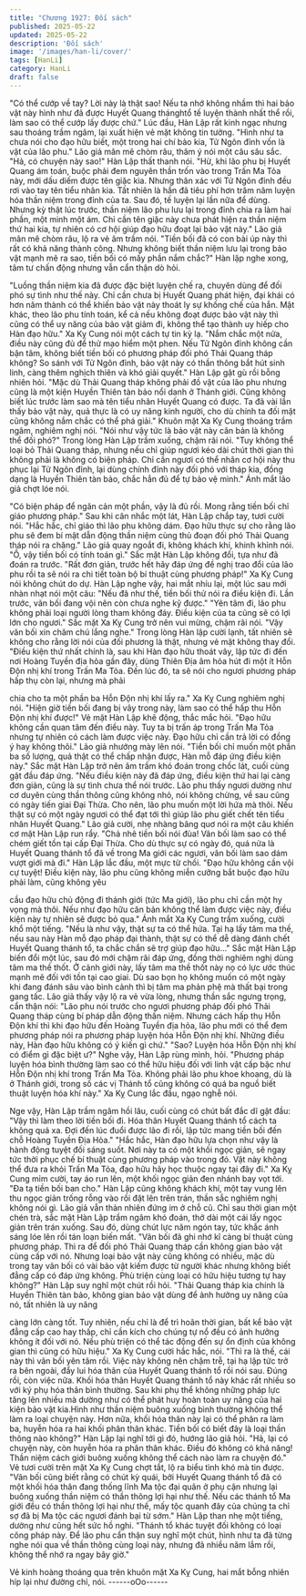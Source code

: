 ```yaml
---
title: "Chương 1927: Đối sách"
published: 2025-05-22
updated: 2025-05-22
description: 'Đối sách'
image: '/images/han-li/cover/'
tags: [HanLi]
category: HanLi
draft: false
---
```


"Có thể cướp về tay? Lời này là thật sao! Nếu ta nhớ không nhầm
thì hai bảo vật này hình như đã được Huyết Quang thánghtổ tế
luyện thành nhất thể rồi, làm sao có thể cướp lấy được chứ."
Lúc đầu, Hàn Lập rất kinh ngạc nhưng sau thoáng trầm ngâm, lại
xuất hiện vẻ mặt không tin tưởng.
"Hình như ta chưa nói cho đạo hữu biết, một trong hai chí bảo kia,
Tử Ngôn đỉnh vốn là vật của lão phu."
Lão giả mân mê chòm râu, thâm ý nói một câu sâu sắc.
"Hả, có chuyện này sao!"
Hàn Lập thất thanh nói.
"Hừ, khi lão phu bị Huyết Quang ám toán, buộc phải đem nguyên
thần trốn vào trong Trấn Ma Tỏa này, mới dấu diếm được tên giặc
kia. Nhưng thân xác với Tử Ngôn đỉnh đều rơi vào tay tên tiểu
nhân kia. Tất nhiên là hắn đã tiêu phí hơn trăm năm luyện hóa
thần niệm trong đỉnh của ta. Sau đó, tế luyện lại lần nữa để dùng.
Nhưng kỳ thật lúc trước, thần niệm lão phu lưu lại trong đỉnh chia
ra làm hai phần, một minh một ám. Chỉ cần tên giặc này chưa
phát hiện ra thần niệm thứ hai kia, tự nhiên có cơ hội giúp đạo
hữu đoạt lại bảo vật này."
Lão giả mân mê chòm râu, lộ ra vẻ âm trầm nói.
"Tiền bối đã có con bài úp này thì rất có khả năng thành công.
Nhưng không biết thần niệm lưu lại trong bảo vật mạnh mẽ ra
sao, tiền bối có mấy phần nắm chắc?"
Hàn lập nghe xong, tâm tư chấn động nhưng vẫn cẩn thận dò hỏi.

"Luồng thần niệm kia đã được đặc biệt luyện chế ra, chuyên dùng
để đối phó sự tình như thế này. Chỉ cần chưa bị Huyết Quang
phát hiện, đại khái có hơn năm thành có thể khiến bảo vật này
thoát ly sự khống chế của hắn. Mặt khác, theo lão phu tính toán,
kể cả nếu không đoạt được bảo vật này thì cũng có thể uy năng
của bảo vật giảm đi, không thể tạo thành uy hiếp cho Hàn đạo
hữu."
Xa Kỵ Cung nói một cách tự tin kỳ lạ.
"Nắm chắc một nửa, điều này cũng đủ để thử mạo hiểm một
phen. Nếu Tử Ngôn đỉnh không cần bận tâm, không biết tiền bối
có phương pháp đối phó Thải Quang tháp không? So sánh với Tử
Ngôn đỉnh, bảo vật này có thần thông bắt hút sinh linh, càng thêm
nghịch thiên và khó giải quyết."
Hàn Lập gật gù rồi bỗng nhiên hỏi.
"Mặc dù Thải Quang tháp không phải đồ vật của lão phu nhưng
cũng là một kiện Huyền Thiên tàn bảo nổi danh ở Thánh giới.
Cũng không biết lúc trước làm sao mà tên tiểu nhân Huyết Quang
có được. Ta đã vài lần thấy bảo vật này, quả thực là có uy năng
kinh người, cho dù chính ta đối mặt cũng không nắm chắc có thể
phá giải."
Khuôn mặt Xa Kỵ Cung thoáng trầm ngâm, nghiêm nghị nói.
"Nói như vậy tức là bảo vật này căn bản là không thể đối phó?"
Trong lòng Hàn Lập trầm xuống, chậm rãi nói.
"Tuy không thể loại bỏ Thải Quang tháp, nhưng nếu chỉ giúp
ngươi kéo dài chút thời gian thì không phải là không có biện pháp.
Chỉ cần ngươi có thể nhân cơ hội này thu phục lại Tử Ngôn đỉnh,
lại dùng chính đỉnh này đối phó với tháp kia, đồng dạng là Huyền
Thiên tàn bảo, chắc hẳn đủ để tự bảo vệ mình."
Ánh mắt lão giả chợt lóe nói.

"Có biện pháp để ngăn cản một phần, vậy là đủ rồi. Mong rằng
tiền bối chỉ giáo phương pháp."
Sau khi cân nhắc một lát, Hàn Lập chắp tay, tươi cười nói.
"Hắc hắc, chỉ giáo thì lão phu không dám. Đạo hữu thực sự cho
rằng lão phu sẽ đem bí mật dẫn động thần niệm cùng thủ đoạn
đối phó Thải Quang tháp nói ra chăng."
Lão giả quay ngoắt đi, không khách khí, khinh khỉnh nói.
"Ồ, vậy tiền bối có tính toán gì."
Sắc mặt Hàn Lập không đổi, tựa như đã đoán ra trước.
"Rất đơn giản, trước hết hãy đáp ứng đề nghị trao đổi của lão phu
rồi ta sẽ nói ra chi tiết toàn bộ bí thuật cùng phương pháp!"
Xa Kỵ Cung nói không chút do dự.
Hàn Lập nghe vậy, hai mắt nhíu lại, một lúc sau mới nhàn nhạt nói
một câu:
"Nếu đã như thế, tiền bối thử nói ra điều kiện đi. Lần trước, vãn
bối đang vội nên còn chưa nghe kỹ được."
"Yên tâm đi, lão phu không phải loại người lòng tham không đáy.
Điều kiện của ta cũng sẽ có lợi lớn cho ngươi."
Sắc mặt Xa Kỵ Cung trở nên vui mừng, chậm rãi nói.
"Vậy vãn bối xin chăm chú lắng nghe."
Trong lòng Hàn lập cười lạnh, tất nhiên sẽ không cho rằng lời nói
của đối phương là thật, nhưng vẻ mặt không thay đổi.
"Điều kiện thứ nhất chính là, sau khi Hàn đạo hữu thoát vây, lập
tức đi đến nơi Hoàng Tuyền địa hỏa gần đây, dùng Thiên Địa âm
hỏa hút đi một ít Hỗn Độn nhị khí trong Trấn Ma Tỏa. Đến lúc đó,
ta sẽ nói cho ngươi phương pháp hấp thụ còn lại, nhưng mà phải

chia cho ta một phần ba Hỗn Độn nhị khí lấy ra."
Xa Kỵ Cung nghiêm nghị nói.
"Hiện giờ tiền bối đang bị vây trong này, làm sao có thể hấp thu
Hỗn Độn nhị khí được!"
Vẻ mặt Hàn Lập khẽ động, thắc mắc hỏi.
"Đạo hữu không cần quan tâm đến điều này. Tuy ta bị trấn áp
trong Trấn Ma Tỏa nhưng tự nhiên có cách làm được việc này.
Đạo hữu chỉ cần trả lời có đồng ý hay không thôi."
Lão giả nhướng mày lên nói.
"Tiền bối chỉ muốn một phần ba số lượng, quả thật có thể chấp
nhận được, Hàn mỗ đáp ứng điều kiện này."
Sắc mặt Hàn Lập trở nên âm trầm khó đoán trong chốc lát, cuối
cùng gật đầu đáp ứng.
"Nếu điều kiện này đã đáp ứng, điều kiện thứ hai lại càng đơn
giản, cũng là sự tình chưa thể nói trước. Lão phu thấy ngươi
dường như cơ duyên cùng thần thông cũng không nhỏ, nói không
chừng, về sau cũng có ngày tiến giai Đại Thừa. Cho nên, lão phu
muốn một lời hứa mà thôi. Nếu thật sự có một ngày ngươi có thể
đạt tới thì giúp lão phu giết chết tên tiểu nhân Huyết Quang."
Lão giả cười, nhẹ nhàng bâng quơ nói ra một câu khiến cơ mặt
Hàn Lập run rẩy.
"Chả nhẽ tiền bối nói đùa! Vãn bối làm sao có thể chém giết tồn
tại cấp Đại Thừa. Cho dù thực sự có ngày đó, quá nửa là Huyết
Quang thánh tổ đã về trong Ma giới các ngươi, vãn bối làm sao
dám vượt giới mà đi."
Hàn Lập lắc đầu, một mực từ chối.
"Đạo hữu không cần vội cự tuyệt! Điều kiện này, lão phu cũng
không miễn cưỡng bắt buộc đạo hữu phải làm, cũng không yêu

cầu đạo hữu chủ động đi thánh giới (tức Ma giới), lão phu chỉ cần
một hy vọng mà thôi. Nếu như đạo hữu căn bản không thể làm
được việc này, điều kiện này tự nhiên sẽ được bỏ qua."
Ánh mắt Xa Kỵ Cung trầm xuống, cười khổ một tiếng.
"Nếu là như vậy, thật sự ta có thể hứa. Tại hạ lấy tâm ma thề, nếu
sau này Hàn mỗ đạo pháp đại thành, thật sự có thể dễ dàng đánh
chết Huyết Quang thánh tổ, ta chắc chắn sẽ trợ giúp đạo hữu…"
Sắc mặt Hàn Lập biến đổi một lúc, sau đó mới chậm rãi đáp ứng,
đồng thời nghiêm nghị dùng tâm ma thề thốt.
Ở cảnh giới này, lấy tâm ma thề thốt này nọ có lực ước thúc
mạnh mẽ đối với tồn tại cao giai.
Dù sao bọn họ không muốn có một ngày khi đang đánh sâu vào
bình cảnh thì bị tâm ma phản phệ mà thất bại trong gang tấc.
Lão giả thấy vậy lộ ra vẻ vừa lòng, nhưng thần sắc ngưng trọng,
cẩn thận nói:
"Lão phu nói trước cho ngươi phương pháp đối phó Thải Quang
tháp cùng bí pháp dẫn động thần niệm. Nhưng cách hấp thụ Hỗn
Độn khí thì khi đạo hữu đến Hoàng Tuyền địa hỏa, lão phu mới có
thể đem phương pháp nói ra phương pháp luyện hóa Hỗn Độn nhị
khí. Những điều này, Hàn đạo hữu không có ý kiến gì chứ."
"Sao? Luyện hóa Hỗn Độn nhị khí có điểm gì đặc biệt ư?"
Nghe vậy, Hàn Lập rùng mình, hỏi.
"Phương pháp luyện hóa bình thường làm sao có thể hữu hiệu đối
với linh vật cấp bậc như Hỗn Độn nhị khí trong Trấn Ma Tỏa.
Không phải lão phu khoe khoang, dù là ở Thánh giới, trong số các
vị Thánh tổ cũng không có quá ba nguồ biết thuật luyện hóa khí
này."
Xa Kỵ Cung lắc đầu, ngạo nghễ nói.

Nge vậy, Hàn Lập trầm ngâm hồi lâu, cuối cùng có chút bất đắc dĩ
gật đầu:
"Vậy thì làm theo lời tiền bối đi. Hóa thân Huyết Quang thánh tổ
cách ta không quá xa. Đợi đến lúc đuổi được lão đi rồi, lập tức
mang tiền bối đến chỗ Hoàng Tuyền Địa Hỏa."
"Hắc hắc, Hàn đạo hữu lựa chọn như vậy là hành động tuyệt đối
sáng suốt. Nơi này ta có một khối ngọc giản, sẽ ngay tức thời
phục chế bí thuật cùng phương pháp vào trong đó. Vật này không
thể đưa ra khỏi Trấn Ma Tỏa, đạo hữu hãy học thuộc ngay tại đây
đi."
Xa Kỵ Cung mỉm cười, tay áo run lên, một khối ngọc giản đen
nhánh bay vọt tới.
"Đa tạ tiền bối ban cho."
Hàn Lập cũng không khách khí, một tay vung lên thu ngọc giản
trống rỗng vào rồi đặt lên trên trán, thần sắc nghiêm nghị không
nói gì.
Lão giả vẫn thản nhiên đứng im ở chỗ cũ.
Chỉ sau thời gian một chén trà, sắc mặt Hàn Lập trầm ngâm khó
đoán, thở dài một cái lấy ngọc giản trên trán xuống. Sau đó, dùng
chút lực năm ngón tay, tức khắc ánh sáng lóe lên rồi tán loạn biến
mất.
"Vãn bối đã ghi nhớ kĩ càng bí thuật cùng phương pháp. Thì ra để
đối phó Thải Quang tháp cần không gian bảo vật cùng cấp với nó.
Nhưng loại bảo vật này cũng không có nhiều, mặc dù trong tay
vãn bối có vài bảo vật kiếm được từ người khác nhưng không biết
đẳng cấp có đáp ứng không. Phù triện cùng loại có hữu hiệu
tương tự hay không?"
Hàn Lập suy nghĩ một chút rồi hỏi.
"Thải Quang tháp kia chính là Huyền Thiên tàn bảo, không gian
bảo vật dùng để ảnh hưởng uy năng của nó, tất nhiên là uy năng

càng lớn càng tốt. Tuy nhiên, nếu chỉ là để trì hoãn thời gian, bất
kể bảo vật đẳng cấp cao hay thấp, chỉ cần kích cho chúng tự nổ
đều có ảnh hưởng không ít đối với nó. Nếu phù triện có thể tác
động đến sự ổn định của không gian thì cũng có hữu hiệu."
Xa Kỵ Cung cười hắc hắc, nói.
"Thì ra là thế, cái này thì vãn bối yên tâm rồi. Việc này không nên
chậm trễ, tại hạ lập tức trở ra bên ngoài, đẩy lui hóa thân của
Huyết Quang thánh tổ rồi nói sau. Đúng rồi, còn việc nữa. Khối
hóa thân Huyết Quang thánh tổ này khác rất nhiều so với ký phụ
hóa thân bình thường. Sau khi phụ thể không những pháp lực
tăng lên nhiều mà dường như có thể phát huy hoàn toàn uy năng
của hai kiện bảo vật kia.Hình như thần niệm buông xuống bình
thường không thể làm ra loại chuyện này. Hơn nữa, khối hóa thân
này lại có thể phân ra làm ba, huyễn hóa ra hai khối phân thân
khác. Tiền bối có biết đây là loại thần thông nào không?"
Hàn Lập lại nghĩ tới gì đó, hướng lão giả hỏi.
"Hả, lại có chuyện này, còn huyễn hóa ra phân thân khác. Điều đó
không có khả năng! Thần niệm cách giới buông xuống không thể
cách nào làm ra chuyện đó."
Vẻ tươi cười trên mặt Xa Kỵ Cung chợt tắt, lộ ra biểu tình khó mà
tin được.
"Vãn bối cũng biết rằng có chút kỳ quái, bởi Huyết Quang thánh tổ
đã có một khối hóa thân đang thống lĩnh Ma tộc đại quân ở phụ
cận nhưng lại buông xuống thần niệm có thần thông lợi hại như
thế. Nếu các thánh tổ Ma giới đều có thần thông lợi hại như thế,
mấy tộc quanh đây của chúng ta chỉ sợ đã bị Ma tộc các ngươi
đánh bại từ sớm."
Hàn Lập than nhẹ một tiếng, dường như cũng hết sức hồ nghi.
"Thánh tổ khác tuyệt đối không có loại công pháp này. Để lão phu
cẩn thận suy nghĩ một chút, hình như ta đã từng nghe nói qua về
thần thông cùng loại này, nhưng đã nhiều năm lắm rồi, không thể
nhớ ra ngay bây giờ."

Vẻ kinh hoàng thoáng qua trên khuôn mặt Xa Kỵ Cung, hai mắt
bỗng nhiên híp lại như đường chỉ, nói.
------oOo------
